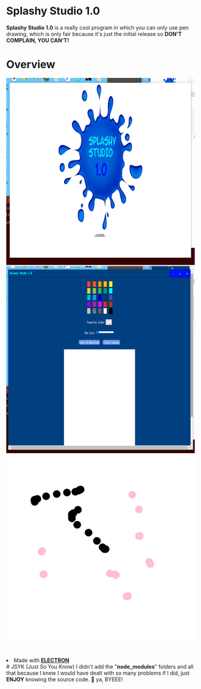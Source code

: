 # Splashy Studio 1.0
<b>Splashy Studio 1.0</b> is a really cool program in which you can only use pen drawing, which is only fair because it&apos;s just the initial release so <b>DON&apos;T COMPLAIN, YOU CAN&apos;T!</b>
# Overview
<img src="image1.png" width="1000" height="500" title="Splashy Studio 1.0's Startup"><br><img src="image2.png" width="1000" height="500" title="Splashy Studio 1.0's Looks"><br><img src="image3.png" width="1000" height="500" title="Splashy Studio 1.0's Painting Canvas">
#
<li>Made with <a href="https://www.electronjs.org" title="Go to electronjs.org"><b>ELECTRON</b></a></li>
# JSYK (Just So You Know)
I didn&apos;t add the &quot;<b>node_modules</b>&quot; folders and all that because I knew I would have dealt with so many problems if I did, just <b>ENJOY</b> knowing the source code. &#128150; ya, BYEEE!
